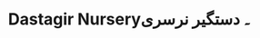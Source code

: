 ---
title: "Dastagir Nursery۔ دستگیر نرسری"
url: /karachi/dastagir-nursery-dstgyr-nrsry/
shop: garden centre
---